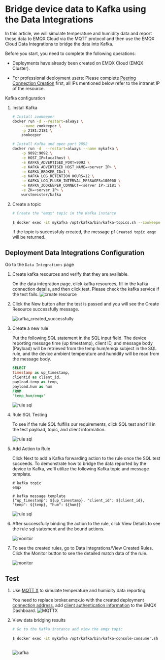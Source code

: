 # Bridge device data to Kafka using the Data Integrations

In this article, we will simulate temperature and humidity data and report these data to EMQX Cloud via the MQTT protocol and then use the EMQX Cloud Data Integrations to bridge the data into Kafka.

Before you start, you need to complete the following operations:

* Deployments have already been created on EMQX Cloud (EMQX Cluster).

* For professional deployment users: Please
  complete [Peering Connection Creation](../deployments/vpc_peering.md) first, all IPs mentioned
  below refer to the intranet IP of the resource.

  <LazyIframeVideo vendor="youtube" src="https://www.youtube.com/embed/Bk-uhfSm32I/?autoplay=1&null" />

Kafka configuration

1. Install Kafka

    ```bash
    # Install zookeeper
    docker run -d --restart=always \
        --name zookeeper \
        -p 2181:2181 \
        zookeeper

    # Install Kafka and open port 9092
    docker run -d  --restart=always --name mykafka \
        -p 9092:9092 \
        -e HOST_IP=localhost \
        -e KAFKA_ADVERTISED_PORT=9092 \
        -e KAFKA_ADVERTISED_HOST_NAME=<server IP> \
        -e KAFKA_BROKER_ID=1 \
        -e KAFKA_LOG_RETENTION_HOURS=12 \
        -e KAFKA_LOG_FLUSH_INTERVAL_MESSAGES=100000 \
        -e KAFKA_ZOOKEEPER_CONNECT=<server IP>:2181 \
        -e ZK=<server IP> \
        wurstmeister/kafka
    ```

2. Create a topic

    ```bash
    # Create the "emqx" topic in the Kafka instance
      
    $ docker exec -it mykafka /opt/kafka/bin/kafka-topics.sh --zookeeper <broker IP>:2181 --replication-factor 1 --partitions 1 --topic emqx --create
    
    ```

   If the topic is successfuly created, the message pf `Created topic emqx` will be returned.

## Deployment Data Integrations Configuration

Go to the `Data Integrations` page

1. Create kafka resources and verify that they are available.

   On the data integration page, click kafka resources, fill in the kafka connection details, and then click test. Please check the kafka service if the test fails.
   ![create resource](./_assets/kafka_create_resource.png)

2. Click the New button after the test is passed and you will see the Create Resource successfully message.

   ![kafka_created_successfully](./_assets/kafka_created_successfully.png)

3. Create a new rule

   Put the following SQL statement in the SQL input field. The device reporting message time (up timestamp), client ID, and message body (Payload) will be retrieved from the temp hum/emqx subject in the SQL rule, and the device ambient temperature and humidity will be read from the message body.

   ```sql
   SELECT 
   timestamp as up_timestamp, 
   clientid as client_id, 
   payload.temp as temp,
   payload.hum as hum
   FROM
   "temp_hum/emqx"
   ```
   ![rule sql](./_assets/kafka_create_sql.png)

4. Rule SQL Testing

   To see if the rule SQL fulfills our requirements, click SQL test and fill in the test payload, topic, and client information.

   ![rule sql](./_assets/kafka_create_sql_test.png)

5. Add Action to Rule

   Click Next to add a Kafka forwarding action to the rule once the SQL test succeeds. To demonstrate how to bridge the data reported by the device to Kafka, we'll utilize the following Kafka topic and message template.

   ```
   # kafka topic
   emqx
   
   # kafka message template 
   {"up_timestamp": ${up_timestamp}, "client_id": ${client_id}, "temp": ${temp}, "hum": ${hum}}
   ```

   ![rule sql](./_assets/kafka_action.png)

6. After successfully binding the action to the rule, click View Details to see the rule sql statement and the bound actions.

   ![monitor](./_assets/kafka_rule_engine_detail.png)

7. To see the created rules, go to Data Integrations/View Created Rules. Click the Monitor button to see the detailed match data of the rule.

   ![monitor](./_assets/kafka_monitor.png)

## Test

1. Use [MQTT X](https://mqttx.app/) to simulate temperature and humidity data reporting

   You need to replace broker.emqx.io with the created deployment [connection address](../deployments/view_deployment.md), add [client authentication information](../deployments/auth.md) to the EMQX Dashboard.
   ![MQTTX](./_assets/mqttx_publish.png)

2. View data bridging results

    ```bash
    # Go to the Kafka instance and view the emqx topic
      
    $ docker exec -it mykafka /opt/kafka/bin/kafka-console-consumer.sh --bootstrap-server <broker IP>:9092  --topic emqx --from-beginning
      
    ```
   ![kafka](./_assets/kafka_query_result.png)

